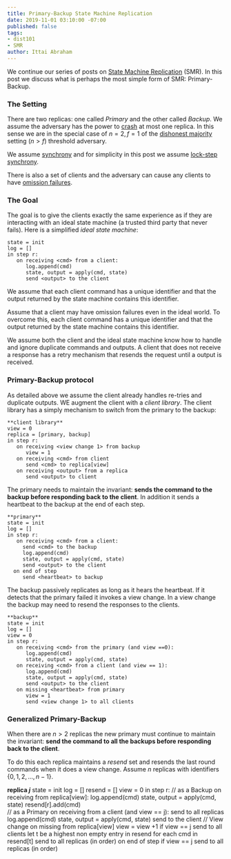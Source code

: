 ```yaml
---
title: Primary-Backup State Machine Replication
date: 2019-11-01 03:10:00 -07:00
published: false
tags:
- dist101
- SMR
author: Ittai Abraham
---
```


We continue our series of posts on [State Machine Replication](https://decentralizedthoughts.github.io/2019-10-15-consensus-for-state-machine-replication/) (SMR). In this post we discuss what is perhaps the most simple form of SMR: Primary-Backup.

### The Setting
There are two replicas: one called *Primary* and the other called *Backup*. We assume the adversary has the power to [crash](https://decentralizedthoughts.github.io/2019-06-07-modeling-the-adversary/) at most one replica. In this sense we are in the special case of $n=2,f=1$ of the [dishonest majority](https://decentralizedthoughts.github.io/2019-06-17-the-threshold-adversary/) setting ($n>f$) threshold adversary.

We assume [synchrony](https://decentralizedthoughts.github.io/2019-06-01-2019-5-31-models/) and for simplicity in this post we assume [lock-step synchrony](https://groups.csail.mit.edu/tds/papers/Lynch/jacm88.pdf).

There is also a set of clients and the adversary can cause any clients to have [omission failures](https://decentralizedthoughts.github.io/2019-06-07-modeling-the-adversary/).

### The Goal

The goal is to give the clients exactly the same experience as if they are interacting with an ideal state machine (a trusted third party that never fails). Here is a simplified *ideal state machine*:

```
state = init
log = []
in step r:
   on receiving <cmd> from a client:
      log.append(cmd)
      state, output = apply(cmd, state)
      send <output> to the client
```


We assume that each client command has a unique identifier and that the output returned by the state machine contains this identifier.

Assume that a client may have omission failures even in the ideal world. To overcome this, each client command has a unique identifier and that the output returned by the state machine contains this identifier. 

We assume both the client and the ideal state machine know how to handle and ignore duplicate commands and outputs. A client that does not receive a response has a retry mechanism that resends the request until a output is received.


### Primary-Backup protocol

As detailed above we assume the client already handles re-tries and duplicate outputs. WE augment the client with a *client library*. 
The client library has a simply mechanism to switch from the primary to the backup:
```
**client library**
view = 0
replica = [primary, backup]
in step r:
   on receiving <view change 1> from backup
      view = 1
   on receiving <cmd> from client
      send <cmd> to replica[view]
   on receiving <output> from a replica
      send <output> to client
```

The primary needs to maintain the invariant: **sends the command to the backup before responding back to the client**. In addition it sends a heartbeat to the backup at the end of each step.

```
**primary**
state = init
log = []
in step r:
   on receiving <cmd> from a client:
     send <cmd> to the backup
     log.append(cmd)
     state, output = apply(cmd, state)
     send <output> to the client
  on end of step 
     send <heartbeat> to backup
```

The backup passively replicates as long as it hears the heartbeat. If it detects that the primary failed it invokes a view change. In a view change the backup may need to resend the responses to the clients.

```
**backup**
state = init
log = []
view = 0
in step r:
   on receiving <cmd> from the primary (and view ==0):
      log.append(cmd)
      state, output = apply(cmd, state)   
   on receiving <cmd> from a client (and view == 1):
      log.append(cmd)
      state, output = apply(cmd, state)
      send <output> to the client
   on missing <heartbeat> from primary
      view = 1
      send <view change 1> to all clients
```



### Generalized Primary-Backup

When there are $n>2$ replicas the new primary must continue to maintain the invariant: **send the command to all the backups before responding back to the client**.

To do this each replica maintains a *resend* set and resends the last round commands when it does a view change. Assume $n$ replicas with identifiers $\{0,1,2,\dots,n-1\}$.


**replica $j$**
state = init
log = []
resend = []
view = 0
in step r:
   // as a Backup
   on receiving <cmd> from replica[view]:
      log.append(cmd)
      state, output = apply(cmd, state)
      resend[r].add(cmd)        
   // as a Primary
   on receiving <cmd> from a client (and view == j):
      send <cmd> to all replicas
      log.append(cmd)
      state, output = apply(cmd, state)
      send <output> to the client
   // View change
   on missing <heartbeat> from replica[view]
      view = view +1
      if view == j
         send <view change j> to all clients
         let t be a highest non empty entry in resend
         for each cmd in resend[t]
            send <cmd> to all replicas (in order)
  on end of step 
     if view == j
         send <heartbeat> to all replicas (in order)

```


